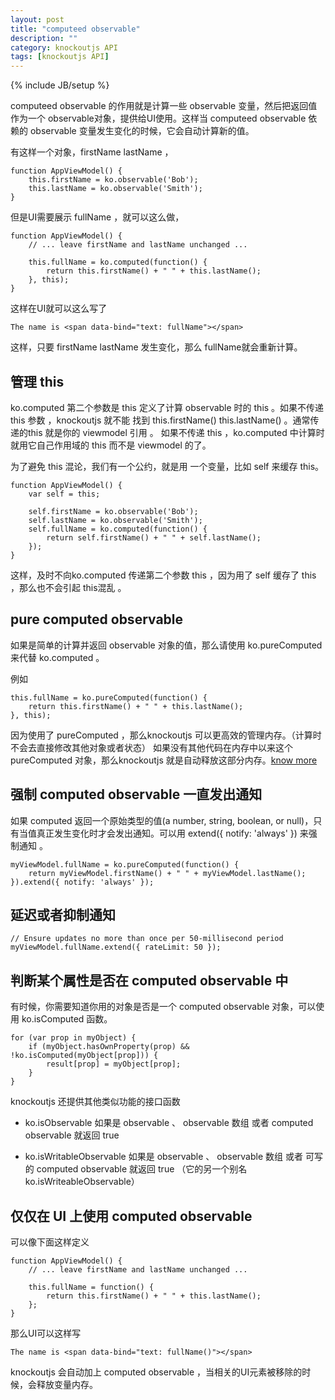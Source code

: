 ```yaml
---
layout: post
title: "computeed observable"
description: ""
category: knockoutjs API
tags: [knockoutjs API]
---
```

{% include JB/setup %}

computeed observable 的作用就是计算一些 observable 变量，然后把返回值作为一个 observable对象，提供给UI使用。这样当 computeed observable 依赖的 observable 变量发生变化的时候，它会自动计算新的值。

有这样一个对象，firstName lastName ，

	function AppViewModel() {
	    this.firstName = ko.observable('Bob');
	    this.lastName = ko.observable('Smith');
	}

但是UI需要展示 fullName ，就可以这么做，

	function AppViewModel() {
	    // ... leave firstName and lastName unchanged ...
	 
	    this.fullName = ko.computed(function() {
	        return this.firstName() + " " + this.lastName();
	    }, this);
	}

这样在UI就可以这么写了

	The name is <span data-bind="text: fullName"></span>

这样，只要 firstName lastName 发生变化，那么 fullName就会重新计算。


## 管理 this

ko.computed 第二个参数是 this 定义了计算 observable 时的 this 。如果不传递 this 参数 ，knockoutjs 就不能 找到 this.firstName() this.lastName() 。通常传递的this 就是你的 viewmodel 引用 。 如果不传递 this ，ko.computed 中计算时就用它自己作用域的 this 而不是 viewmodel 的了。

为了避免 this 混论，我们有一个公约，就是用 一个变量，比如 self 来缓存 this。

	function AppViewModel() {
	    var self = this;
	 
	    self.firstName = ko.observable('Bob');
	    self.lastName = ko.observable('Smith');
	    self.fullName = ko.computed(function() {
	        return self.firstName() + " " + self.lastName();
	    });
	}

这样，及时不向ko.computed 传递第二个参数 this ，因为用了 self 缓存了 this ，那么也不会引起 this混乱 。


## pure computed observable 

如果是简单的计算并返回 observable 对象的值，那么请使用 ko.pureComputed 来代替 ko.computed 。

例如

	this.fullName = ko.pureComputed(function() {
	    return this.firstName() + " " + this.lastName();
	}, this);

因为使用了 pureComputed ，那么knockoutjs 可以更高效的管理内存。（计算时不会去直接修改其他对象或者状态）
如果没有其他代码在内存中以来这个 pureComputed 对象，那么knockoutjs 就是自动释放这部分内存。[know more](http://knockoutjs.com/documentation/computed-pure.html)

## 强制 computed observable 一直发出通知

如果 computed 返回一个原始类型的值(a number, string, boolean, or null)，只有当值真正发生变化时才会发出通知。可以用 extend({ notify: 'always' }) 来强制通知 。

	myViewModel.fullName = ko.pureComputed(function() {
	    return myViewModel.firstName() + " " + myViewModel.lastName();
	}).extend({ notify: 'always' });


## 延迟或者抑制通知

	// Ensure updates no more than once per 50-millisecond period
	myViewModel.fullName.extend({ rateLimit: 50 });

## 判断某个属性是否在 computed observable 中

有时候，你需要知道你用的对象是否是一个 computed observable 对象，可以使用  ko.isComputed 函数。

	for (var prop in myObject) {
	    if (myObject.hasOwnProperty(prop) && !ko.isComputed(myObject[prop])) {
	        result[prop] = myObject[prop];
	    }
	}

knockoutjs 还提供其他类似功能的接口函数

+ ko.isObservable 如果是 observable 、 observable 数组 或者 computed observable 就返回 true

+ ko.isWritableObservable 如果是 observable 、 observable 数组 或者 可写的 computed observable 就返回 true （它的另一个别名 ko.isWriteableObservable）


## 仅仅在 UI 上使用 computed observable

可以像下面这样定义

	function AppViewModel() {
	    // ... leave firstName and lastName unchanged ...
	 
	    this.fullName = function() {
	        return this.firstName() + " " + this.lastName();
	    };
	}

那么UI可以这样写

	The name is <span data-bind="text: fullName()"></span>


knockoutjs 会自动加上 computed observable ，当相关的UI元素被移除的时候，会释放变量内存。





















